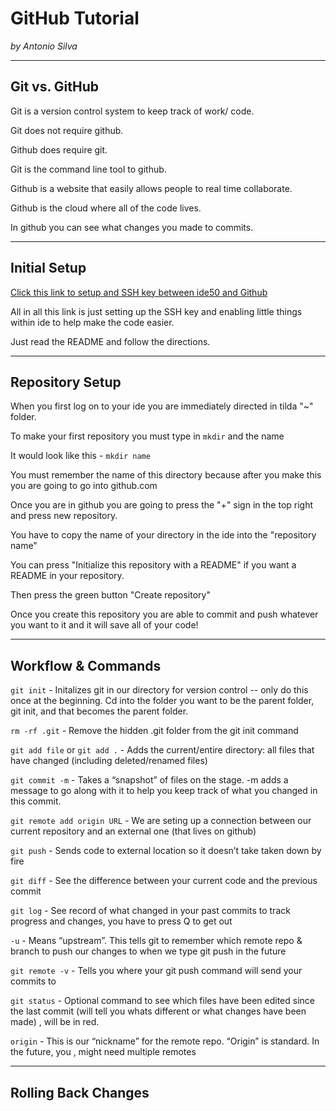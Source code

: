 # GitHub Tutorial

_by Antonio Silva_

---
## Git vs. GitHub

Git is a version control system to keep track of work/ code.

Git does not require github.

Github does require git.

Git is the command line tool to github.

Github is a website that easily allows people to real time collaborate.

Github is the cloud where all of the code lives.

In github you can see what changes you made to commits.

---
## Initial Setup

[Click this link to setup and SSH key between ide50 and Github](https://github.com/hstatsep/ide50)

All in all this link is just setting up the SSH key and enabling little things within ide to help make the code easier.

Just read the README and follow the directions.

---
## Repository Setup

When you first log on to your ide you are immediately directed in tilda "~" folder.

To make your first repository you must type in `mkdir` and the name 

It would look like this - `mkdir name`

You must remember the name of this directory because after you make this you are going to go into github.com

Once you are in github you are going to press the "+" sign in the top right and press new repository.

You have to copy the name of your directory in the ide into the "repository name"

You can press "Initialize this repository with a README" if you want a README in your repository.

Then press the green button "Create repository"

Once you create this repository you are able to commit and push whatever you want to it and it will save all of your code!
  
---
## Workflow & Commands

`git init` - Initalizes git in our directory for version control -- only do this once at the beginning. Cd into the folder you want to be the parent folder, git init, and that becomes the parent folder. 

`rm -rf .git` - Remove the hidden .git folder from the git init command

`git add file` or `git add .` - Adds the current/entire directory: all files that have changed (including deleted/renamed files)

`git commit -m` - Takes a “snapshot” of files on the stage. -m adds a message to go along with it to help you keep track of what you changed in this commit.

`git remote add origin URL` - We are seting up a connection between our current repository and an external one (that lives on github)

`git push` - Sends code to external location so it doesn’t take taken down by fire

`git diff` - See the difference between your current code and the previous commit

`git log` -  See record of what changed in your past commits to track progress and changes, you have to press Q to get out

`-u` - Means “upstream”. This tells git to remember which remote repo & branch to push our changes to when we type git push in the future

`git remote -v` - Tells you where your git push command will send your commits to

`git status` - Optional command to see which files have been edited since the last commit (will tell you whats different or what changes have been made) , will be in red.

`origin` - This is our “nickname” for the remote repo. “Origin” is standard. In the future, you , might need multiple remotes

---
## Rolling Back Changes


